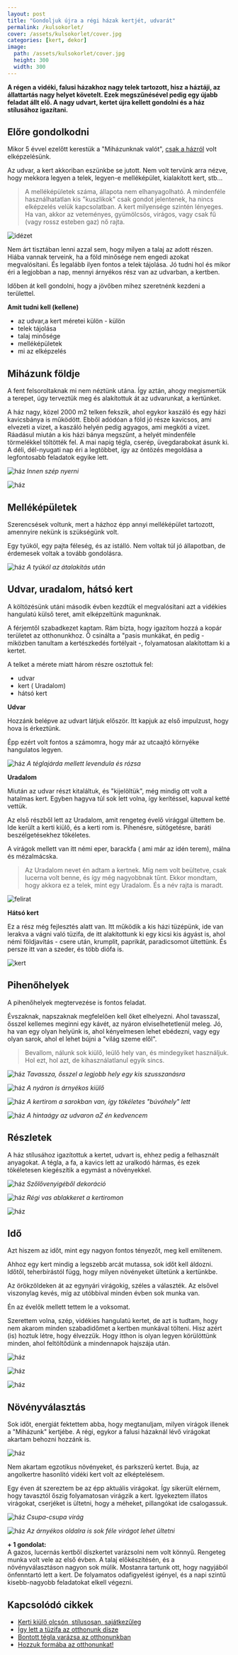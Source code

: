 ```yaml
---
layout: post
title: "Gondoljuk újra a régi házak kertjét, udvarát"
permalink: /kulsokorlet/
cover: /assets/kulsokorlet/cover.jpg
categories: [kert, dekor]
image:
  path: /assets/kulsokorlet/cover.jpg
  height: 300
  width: 300
---
```




**A régen a vidéki, falusi házakhoz nagy telek tartozott, hisz a háztáji, az állattartás nagy helyet követelt. Ezek megszűnésével pedig egy újabb feladat állt elő. A nagy udvart, kertet újra kellett gondolni és a ház stílusához igazítani.** 




## Előre gondolkodni

Mikor 5 évvel ezelőtt kerestük a "Miházunknak valót", [csak a házról](/2019-02-09/hazvasarlas) volt elképzelésünk.



Az udvar, a kert akkoriban eszünkbe se jutott. 
Nem volt tervünk arra nézve, hogy mekkora legyen a telek, legyen-e melléképület, kialakított kert, stb...

> A melléképületek száma, állapota nem elhanyagolható. A mindenféle használhatatlan kis "kuszlikok" csak gondot jelentenek, ha nincs elképzelés velük kapcsolatban. 
A kert milyensége szintén lényeges. Ha van, akkor az veteményes, gyümölcsös, virágos, vagy csak fű (vagy rossz esteben gaz) nő rajta.



![idézet](/assets/kulsokorlet/idézet.jpg)


Nem árt tisztában lenni azzal sem, hogy milyen a talaj az adott részen. Hiába vannak terveink, ha a föld minősége nem engedi azokat megvalósítani. És legalább ilyen fontos a telek tájolása. Jó tudni hol és mikor éri a legjobban a nap, mennyi árnyékos rész van az udvarban, a kertben.

Időben át kell gondolni, hogy a jövőben mihez szeretnénk kezdeni a területtel.




**Amit tudni kell (kellene)**

* az udvar,a kert méretei külön - külön
* telek tájolása
* talaj minősége
* melléképületek 
* mi az elképzelés



## Miházunk földje


A fent felsoroltaknak mi nem néztünk utána. Így aztán, ahogy megismertük a terepet, úgy terveztük meg és alakítottuk át az udvarunkat, a kertünket.

A ház nagy, közel 2000 m2 telken fekszik, ahol egykor kaszáló és egy házi kavicsbánya is működött. Ebből adódóan a föld jó része kavicsos, ami elvezeti a vizet, a kaszáló helyén pedig agyagos, ami megköti a vizet. Ráadásul miután a kis házi bánya megszűnt, a helyét mindenféle törmelékkel töltötték fel. A mai napig tégla, cserép, üvegdarabokat ásunk ki.
A déli, dél-nyugati nap éri a legtöbbet, így az öntözés megoldása a legfontosabb feladatok egyike lett.

![ház](/assets/kulsokorlet/kezdet.jpg)
_Innen szép nyerni_

![ház](/assets/kulsokorlet/DSCF0803.jpg)

## Melléképületek

Szerencsések voltunk, mert a házhoz épp annyi melléképület  tartozott, amennyire nekünk is szükségünk volt.

Egy tyúkól, egy pajta féleség, és az istálló. Nem voltak túl jó állapotban, de érdemesek voltak a tovább gondolásra.

![ház](/assets/kulsokorlet/IMG_20190623_165046.jpg)
_A tyúkól az átalakítás után_


## Udvar, uradalom, hátsó kert

A költözésünk utáni második évben kezdtük el megvalósítani azt a vidékies hangulatú külső teret, amit  elképzeltünk magunknak. 

A férjemtől szabadkezet kaptam. Rám bízta, hogy igazítom hozzá a kopár területet az otthonunkhoz.
Ő csinálta a "pasis munkákat, én pedig - miközben tanultam a kertészkedés fortélyait -, folyamatosan alakítottam ki a kertet.

A telket a mérete miatt három részre osztottuk fel:

* udvar 
* kert ( Uradalom)
* hátsó kert


**Udvar**

Hozzánk belépve az udvart látjuk először. Itt kapjuk az első impulzust, hogy hova is érkeztünk. 

Épp ezért volt fontos a számomra, hogy már az utcaajtó környéke hangulatos legyen.



![ház](/assets/kulsokorlet/IMG_20190527_190819.jpg)
_A téglajárda mellett levendula és rózsa_


**Uradalom**

Miután az udvar részt kitaláltuk, és "kijelöltük", még mindig ott volt a hatalmas kert. Egyben hagyva túl sok lett volna, így kerítéssel, kapuval ketté vettük.

Az első részből lett az Uradalom, amit rengeteg évelő virággal ültettem be. Ide került a kerti kiülő, és a kerti rom is. Pihenésre, sütögetésre, baráti beszélgetésekhez tökéletes.

A virágok mellett van itt némi eper, barackfa ( ami már az idén terem), málna és mézalmácska.

> Az Uradalom nevet én adtam a kertnek. Míg nem volt beültetve, csak lucerna volt benne, és így még nagyobbnak tűnt. Ekkor mondtam, hogy akkora ez a telek, mint egy Uradalom. És a név rajta is maradt.

![felirat](/assets/kulsokorlet/IMG_20190625_193225.jpg)

**Hátsó kert**

Ez a rész még fejlesztés alatt van. 
Itt működik a kis házi tüzépünk, ide van lerakva a vágni való tüzifa, de itt alakítottunk ki egy kicsi kis ágyást is, ahol némi földjavítás - csere után, krumplit, paprikát, paradicsomot ültettünk. És persze itt van a szeder, és több diófa is. 

![kert](/assets/kulsokorlet/IMG_20190626_070808.jpg)

## Pihenőhelyek

A pihenőhelyek megtervezése is fontos feladat. 

Évszaknak, napszaknak megfelelően kell őket elhelyezni. Ahol tavasszal, ősszel kellemes meginni egy kávét, az nyáron elviselhetetlenül meleg. Jó, ha van egy olyan helyünk is, ahol kényelmesen lehet ebédezni, vagy egy olyan sarok, ahol el lehet bújni a "világ szeme elől".

> Bevallom, nálunk sok kiülő, leülő hely van, és mindegyiket használjuk. Hol ezt, hol azt, de kihasználatlanul egyik sincs.

![ház](/assets/kulsokorlet/IMG_20190625_192344.jpg)
_Tavassza, ősszel a legjobb hely egy kis szusszanásra_

![ház](/assets/kulsokorlet/IMG_20190625_192516.jpg)
_A nyáron is árnyékos kiülő_

![ház](/assets/kulsokorlet/IMG_20190623_152037.jpg)
_A kertirom a sarokban van, így tökéletes "búvóhely" lett_

![ház](/assets/kulsokorlet/08_3.jpg)
_A hintaágy az udvaron aZ én kedvencem_


## Részletek

A ház stílusához igazítottuk a kertet, udvart is, ehhez pedig a felhasznált anyagokat. 
A tégla, a fa, a kavics lett az uralkodó hármas, és ezek tökéletesen kiegészítik a egymást a növényekkel.



![ház](/assets/kulsokorlet/IMG_20190623_152830.jpg)
_Szőlővenyigéből dekoráció_

![ház](/assets/kulsokorlet/IMG_20190625_080206.jpg)
_Régi vas ablakkeret a kertiromon_

![ház](/assets/kulsokorlet/IMG_20190605_202106_048.jpg)

## Idő

Azt hiszem az időt, mint egy nagyon fontos tényezőt, meg kell említenem.


Ahhoz egy kert mindig a legszebb arcát mutassa, sok időt kell áldozni. Időtől, teherbírástól függ, hogy milyen növényeket ültetünk a kertünkbe.

Az örökzöldeken át az egynyári virágokig, széles a választék. Az elsővel viszonylag kevés, míg az utóbbival minden évben sok munka van.

Én az évelők mellett tettem le a voksomat. 

Szerettem volna, szép, vidékies hangulatú kertet, de azt is tudtam, hogy nem akarom minden szabadidőmet a kertben munkával tölteni.
Hisz azért (is) hoztuk létre, hogy élvezzük. Hogy itthon is olyan legyen körülöttünk minden, ahol feltöltődünk a mindennapok hajszája után.

![ház](/assets/kulsokorlet/IMG_20190623_165255.jpg)

![ház](/assets/kulsokorlet/IMG_20190623_172817.jpg)


![ház](/assets/kulsokorlet/IMG_20190625_080320.jpg)


## Növényválasztás

Sok időt, energiát fektettem abba, hogy megtanuljam, milyen virágok illenek a "Miházunk" kertjébe. A régi, egykor a falusi házaknál lévő virágokat akartam behozni hozzánk is. 


![ház](/assets/kulsokorlet/IMG_20190623_152253.jpg)

Nem akartam egzotikus növényeket, és parkszerű kertet. Buja, az angolkertre hasonlító vidéki kert volt az elképtelésem. 

Egy éven át szereztem be az épp aktuális virágokat. Így sikerült elérnem, hogy tavasztól őszig folyamatosan virágzik a kert. Igyekeztem illatos virágokat, cserjéket is ültetni, hogy a méheket, pillangókat ide csalogassuk. 

![ház](/assets/kulsokorlet/IMG_20190623_152918.jpg)
_Csupa-csupa virág_

![ház](/assets/kulsokorlet/IMG_20190623_172641.jpg)
_Az árnyékos oldalra is sok féle virágot lehet ültetni_







**+ 1 gondolat:**   
A gazos, lucernás kertből díszkertet varázsolni nem volt könnyű. Rengeteg munka volt vele az első évben. A talaj előkészítésén, és a növényválasztáson nagyon sok múlik. Mostanra tartunk ott, hogy nagyjából önfenntartó lett a kert. De folyamatos odafigyelést igényel, és a napi szintű kisebb-nagyobb feladatokat elkell végezni.

## Kapcsolódó cikkek

 
* [Kerti kiülő olcsón, stílusosan, sajátkezűleg](/2019-05-29/kiülő.md)
* [Így lett a tüzifa az otthonunk dísze](/2019-05-16/fábólkreatívan.md)
* [Bontott tégla varázsa az otthonunkban](/2019-04-23/tegla.md)
* [Hozzuk formába az otthonunkat!](/2019-03-26/dekoráció.md)
